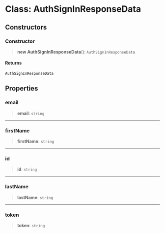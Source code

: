 # Class: AuthSignInResponseData

## Constructors

<a id="constructor"></a>

### Constructor

> **new AuthSignInResponseData**(): `AuthSignInResponseData`

#### Returns

`AuthSignInResponseData`

## Properties

<a id="email"></a>

### email

> **email**: `string`

---

<a id="firstname"></a>

### firstName

> **firstName**: `string`

---

<a id="id"></a>

### id

> **id**: `string`

---

<a id="lastname"></a>

### lastName

> **lastName**: `string`

---

<a id="token"></a>

### token

> **token**: `string`
